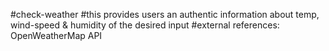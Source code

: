 #check-weather
#this provides users an authentic information about temp, wind-speed & humidity of the desired input
#external references: OpenWeatherMap API
